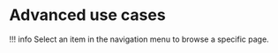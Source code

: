 # Advanced use cases

!!! info
    Select an item in the navigation menu to browse a specific page.
